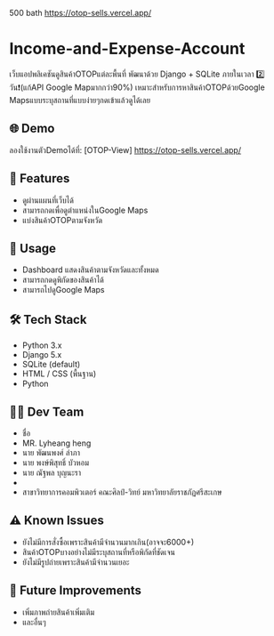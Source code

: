 500 bath
https://otop-sells.vercel.app/




# Income-and-Expense-Account

เว็บแอปพลิเคชันดูสินค้าOTOPแต่ละพื้นที่ 
พัฒนาด้วย Django + SQLite ภายในเวลา 2️⃣ วัน❗(แก้API Google Mapมากกว่า90%)
  เหมาะสำหรับการหาสินค้าOTOPด้วยGoogle Mapsแบบระบุสถานที่แบบง่ายๆกดเข้าแล้วดูได้เลย

## 🌐 Demo
ลองใช้งานตัวDemoได้ที่: [OTOP-View] https://otop-sells.vercel.app/


## 📠 Features
- ดูผ่านแผนที่เว็บได้
- สามารถกดเพื่อดูตำแหน่งในGoogle Maps
- แบ่งสินค้าOTOPตามจังหวัด


## 📖 Usage
- Dashboard แสดงสินค้าตามจังหวัดและทั้งหมด
- สามารถกดดูพิกัดของสินค้าได้
- สามารถไปดูGoogle Maps


## 🛠️ Tech Stack
- Python 3.x
- Django 5.x
- SQLite (default)
- HTML / CSS (พื้นฐาน)
- Python


## 👨‍💻 Dev Team
- ชื่อ
- MR. Lyheang heng
- นาย พัฒนพงศ์ ลำภา
- นาย พงษ์พิสุทธิ์  บัวหอม
- นาย ณัฐพล บุญนะรา
- 
- สาขาวิทยาการคอมพิวเตอร์ คณะศิลป์-วิทย์ มหาวิทยาลัยราชภัฏศรีสะเกษ


## ⚠️ Known Issues
- ยังไม่มีการสั่งซื้อเพราะสินค้ามีจำนวนมากเกิน(อาจจะ6000+)
- สินค้าOTOPบางอย่างไม่มีระบุสถานที่หรือพิกัดที่ชัดเจน
- ยังไม่มีรูปถ่ายเพราะสินค้ามีจำนวนเยอะ

## 🔮 Future Improvements
- เพิ่มภาพถ่ายสินค้าเพิ่มเติม
- และอื่นๆ
